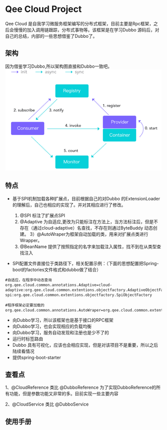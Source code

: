 # Qee Cloud Project

Qee Cloud 是自我学习微服务框架编写的分布式框架，目前主要是Rpc框架，之后会慢慢的加入调用链跟踪，分布式事物等。该框架是在学习Dubbo 源码后，对自己的总结，内部的一些思想借鉴了Dubbo了。

## 架构

因为借鉴学习Dubbo,所以架构图直接和Dubbo一致吧。
![Architecture](docs/images/architecture.png)

## 特点

* 基于SPI机制加载各种扩展点，目前根据自己的对Dubbo 的ExtensionLoader 的理解后，自己也相应的实现了。并对其相应进行了修改。
    1) @SPI 标注了扩展点SPI
    2) @Adaptive 为自适应,更改为只能标注在方法上，当方法标注后，但是不存在（通过cloud-adaptive）名查找，不存在则通过ByteBuddy 动态创建。
       3）@AutoWraper为框架自动加载的类，用来对扩展点类进行Wrapper。
    4) @BeanName 提供了按照指定的名字来加载注入属性，找不到在从类型查找注入


* SPI配置文件直接位于类路径下，相关配置示例：（下面的思想配置把Spring-boot的factories文件格式和dubbo做了结合）

```
#自适应，在程序中动态查询
org.qee.cloud.common.annotations.Adaptive=cloud-adaptive:org.qee.cloud.common.extentions.objectfactory.AdaptiveObjectFactory,\
spi:org.qee.cloud.common.extentions.objectfactory.SpiObjectFactory

#程序框架必定要加载的
org.qee.cloud.common.annotations.AutoWraper=org.qee.cloud.common.extentions.objectfactory.TimeWatchedObjectFactory

```

* 向Dubbo学习，所以该框架也是基于接口的RPC框架
* 向Dubbo学习，也会实现相应的负载均衡
* 向Dubbo学习，服务自动发现和注册也是少不了的
* 运行时标签路由
* Dubbo 具有可视化，应该也会相应实现，但是对该项目不是重要，所以之后陆续看情况
* 提供spring-boot-starter

## 查看点

1、@CloudReference 类比 @DubboReference 为了实现DubboReference的所有功能，但是参数功能又非常的多。目前实现一些主要内容

2、@CloudService 类比 @DubboService

## 使用手册
 
